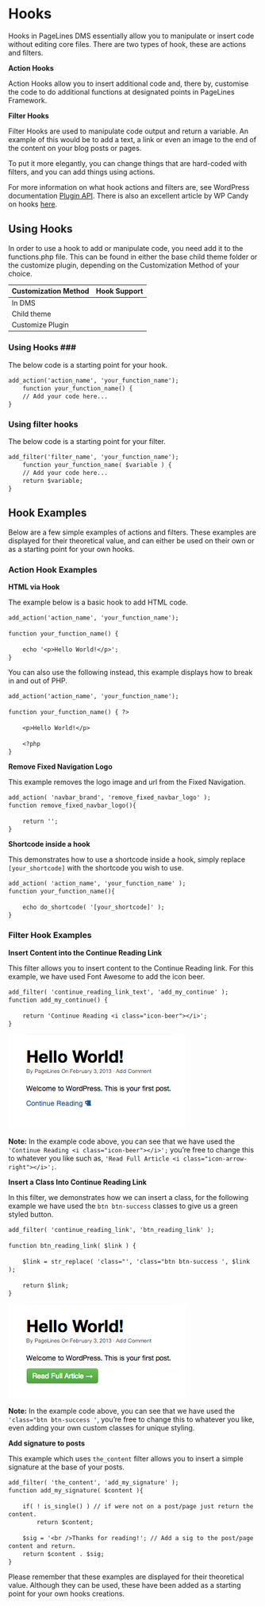 # Hooks #

Hooks in PageLines DMS essentially allow you to manipulate or insert code without editing core files. There are two types of hook, these are actions and filters.

**Action Hooks**

Action Hooks allow you to insert additional code and, there by, customise the code to do additional functions at designated points in PageLines Framework.

**Filter Hooks**

Filter Hooks are used to manipulate code output and return a variable. An example of this would be to add a text, a link or even an image to the end of the content on your blog posts or pages.

To put it more elegantly, you can change things that are hard-coded with filters, and you can add things using actions.

For more information on what hook actions and filters are, see WordPress documentation [Plugin API](http://codex.wordpress.org/Plugin_API). There is also an excellent article by WP Candy on hooks [here](http://wpcandy.com/teaches/how-to-use-wordpress-hooks/).

## Using Hooks ##

In order to use a hook to add or manipulate code, you need add it to the functions.php file.
This can be found in either the base child theme folder or the customize plugin, depending on the Customization Method of your choice.

| Customization Method                  | Hook Support                          |
|:--------------------------------------|:--------------------------------------|
|	In DMS								|<i class="icon-remove text-error"></i>	|
|	Child theme 						|<i class="icon-ok text-success"></i>	|
|	Customize Plugin 					|<i class="icon-ok text-success"></i>	|

### Using Hooks ###

The below code is a starting point for your hook.

~~~ .php
add_action('action_name', 'your_function_name');
	function your_function_name() {
	// Add your code here...
}
~~~

### Using filter hooks ###

The below code is a starting point for your filter.

~~~ .php
add_filter('filter_name', 'your_function_name');
	function your_function_name( $variable ) {
	// Add your code here...
	return $variable;
}
~~~

## Hook Examples ##

Below are a few simple examples of actions and filters. These examples are displayed for their theoretical value, and can either be used on their own or as a starting point for your own hooks.

### Action Hook Examples ###

**HTML via Hook**

The example below is a basic hook to add HTML code.

~~~ .php
add_action('action_name', 'your_function_name');
 
function your_function_name() {
 
    echo '<p>Hello World!</p>';
}
~~~

You can also use the following instead, this example displays how to break in and out of PHP.

~~~.php
add_action('action_name', 'your_function_name');
 
function your_function_name() { ?>
 
	<p>Hello World!</p>
 
    <?php
}
~~~

**Remove Fixed Navigation Logo**

This example removes the logo image and url from the Fixed Navigation.

~~~ .php
add_action( 'navbar_brand', 'remove_fixed_navbar_logo' );
function remove_fixed_navbar_logo(){
 
	return '';
}
~~~

**Shortcode inside a hook**

This demonstrates how to use a shortcode inside a hook, simply replace `[your_shortcode]` with the shortcode you wish to use.

~~~ .php
add_action( 'action_name', 'your_function_name' );
function your_function_name(){
 
	echo do_shortcode( '[your_shortcode]' );
}
~~~

### Filter Hook Examples ###

**Insert Content into the Continue Reading Link**

This filter allows you to insert content to the Continue Reading link. For this example, we have used Font Awesome to add the icon beer.

~~~ .php
add_filter( 'continue_reading_link_text', 'add_my_continue' );
function add_my_continue() {
 
	return 'Continue Reading <i class="icon-beer"></i>';
}
~~~

![](assets/cont-hook-icon-example.jpg)

**Note:** In the example code above, you can see that we have used the `'Continue Reading <i class="icon-beer"></i>';` you’re free to change this to whatever you like such as, `'Read Full Article <i class="icon-arrow-right"></i>';`.

**Insert a Class Into Continue Reading Link**

In this filter, we demonstrates how we can insert a class, for the following example we have used the `btn btn-success` classes to give us a green styled button.

~~~ .php
add_filter( 'continue_reading_link', 'btn_reading_link' );
 
function btn_reading_link( $link ) {
 
    $link = str_replace( 'class="', 'class="btn btn-success ', $link );
 
    return $link;
}
~~~

![](assets/cont-hook-btn-example.jpg)

**Note:** In the example code above, you can see that we have used the `'class="btn btn-success '`, you’re free to change this to whatever you like, even adding your own custom classes for unique styling.

**Add signature to posts**

This example which uses `the_content` filter allows you to insert a simple signature at the base of your posts.

~~~ .php
add_filter( 'the_content', 'add_my_signature' );
function add_my_signature( $content ){
 
	if( ! is_single() ) // if were not on a post/page just return the content.
		return $content;
 
	$sig = '<br />Thanks for reading!'; // Add a sig to the post/page content and return.
	return $content . $sig;
}
~~~

Please remember that these examples are displayed for their theoretical value. Although they can be used, these have been added as a starting point for your own hooks creations.